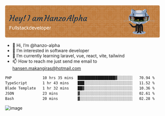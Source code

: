![Header](./github-header-image.png)

- 👋 Hi, I’m @hanzo-alpha
- 👀 I’m interested in software developer
- 🌱 I’m currently learning laravel, vue, react, vite, tailwind
- 📫 How to reach me just send me email to hansen.makangiras@hotmail.com 

<!---
hanzo-alpha/hanzo-alpha is a ✨ special ✨ repository because its `README.md` (this file) appears on your GitHub profile.
You can click the Preview link to take a look at your changes.
--->

<!--START_SECTION:waka-->

```txt
PHP              10 hrs 35 mins  █████████████████▓░░░░░░░   70.94 %
TypeScript       1 hr 43 mins    ███░░░░░░░░░░░░░░░░░░░░░░   11.52 %
Blade Template   1 hr 32 mins    ██▓░░░░░░░░░░░░░░░░░░░░░░   10.36 %
JSON             23 mins         ▓░░░░░░░░░░░░░░░░░░░░░░░░   02.61 %
Bash             20 mins         ▓░░░░░░░░░░░░░░░░░░░░░░░░   02.28 %
```

<!--END_SECTION:waka-->

![image](https://github.com/hanzo-alpha/hanzo-alpha/assets/111342797/c4bd2977-6123-4017-8652-6e166259b484)

